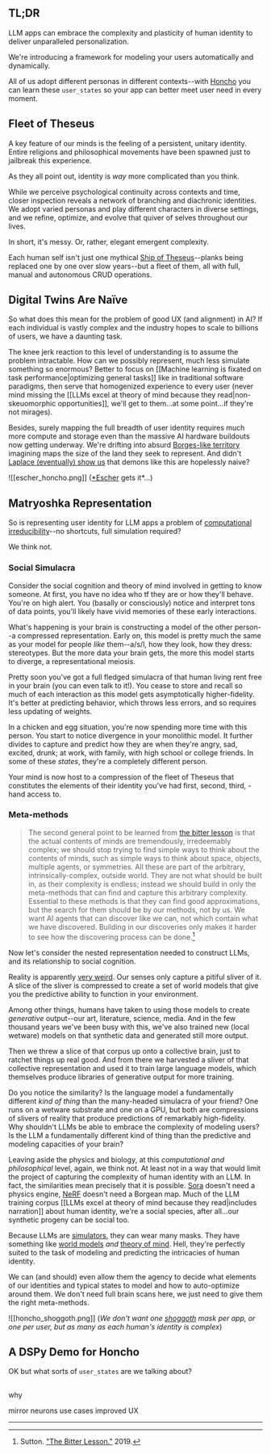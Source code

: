 ## TL;DR
LLM apps can embrace the complexity and plasticity of human identity to deliver unparalleled personalization.

We're introducing a framework for modeling your users automatically and dynamically.

All of us adopt different personas in different contexts--with [Honcho](https://honcho.dev) you can learn these `user_states` so your app can better meet user need in every moment.

## Fleet of Theseus

A key feature of our minds is the feeling of a persistent, unitary identity. Entire religions and philosophical movements have been spawned just to jailbreak this experience.

As they all point out, identity is *way* more complicated than you think.

While we perceive psychological continuity across contexts and time, closer inspection reveals a network of branching and diachronic identities. We adopt varied personas and play different characters in diverse settings, and we refine, optimize, and evolve that quiver of selves throughout our lives.

In short, it's messy. Or, rather, elegant emergent complexity. 

Each human self isn't just one mythical [Ship of Theseus](https://en.wikipedia.org/wiki/Ship_of_Theseus)--planks being replaced one by one over slow years--but a fleet of them, all with full, manual and autonomous CRUD operations.

## Digital Twins Are Naïve

So what does this mean for the problem of good UX (and alignment) in AI? If each individual is vastly complex and the industry hopes to scale to billions of users, we have a daunting task.

The knee jerk reaction to this level of understanding is to assume the problem intractable. How can we possibly represent, much less simulate something so enormous? Better to focus on [[Machine learning is fixated on task performance|optimizing general tasks]] like in traditional software paradigms, then serve that homogenized experience to every user (never mind missing the [[LLMs excel at theory of mind because they read|non-skeuomorphic opportunities]], we'll get to them...at some point...if they're not mirages).

Besides, surely mapping the full breadth of user identity requires much more compute and storage even than the massive AI hardware buildouts now getting underway. We're drifting into absurd [Borges-like territory](https://en.wikipedia.org/wiki/On_Exactitude_in_Science) imagining maps the size of the land they seek to represent. And didn't [Laplace (eventually) show us](https://en.wikipedia.org/wiki/Laplace%27s_demon) that demons like this are hopelessly naive?

![[escher_honcho.png]]
([*Escher](https://en.wikipedia.org/wiki/Hand_with_Reflecting_Sphere) gets it*...)
## Matryoshka Representation

So is representing user identity for LLM apps a problem of [computational irreducibility](https://en.wikipedia.org/wiki/Computational_irreducibility)--no shortcuts, full simulation required?

We think not.

### Social Simulacra

Consider the social cognition and theory of mind involved in getting to know someone. At first, you have no idea who tf they are or how they'll behave. You're on high alert. You (basally or consciously) notice and interpret tons of data points, you'll likely have vivid memories of these early interactions.

What's happening is your brain is constructing a model of the other person--a compressed representation. Early on, this model is pretty much the same as your model for people *like* them--a/s/l, how they look, how they dress: stereotypes. But the more data your brain gets, the more this model starts to diverge, a representational meiosis.

Pretty soon you've got a full fledged simulacra of that human living rent free in your brain (you can even talk to it!). You cease to store and recall so much of each interaction as this model gets asymptotically higher-fidelity. It's better at predicting behavior, which throws less errors, and so requires less updating of weights.

In a chicken and egg situation, you're now spending more time with this person. You start to notice divergence in your monolithic model. It further divides to capture and predict how they are when they're angry, sad, excited, drunk; at work, with family, with high school or college friends. In some of these *states*, they're a completely different person.

Your mind is now host to a compression of the fleet of Theseus that constitutes the elements of their identity you've had first, second, third, -hand access to.

### Meta-methods

> The second general point to be learned from [the bitter lesson](http://www.incompleteideas.net/IncIdeas/BitterLesson.html) is that the actual contents of minds are tremendously, irredeemably complex; we should stop trying to find simple ways to think about the contents of minds, such as simple ways to think about space, objects, multiple agents, or symmetries. All these are part of the arbitrary, intrinsically-complex, outside world. They are not what should be built in, as their complexity is endless; instead we should build in only the meta-methods that can find and capture this arbitrary complexity. Essential to these methods is that they can find good approximations, but the search for them should be by our methods, not by us. We want AI agents that can discover like we can, not which contain what we have discovered. Building in our discoveries only makes it harder to see how the discovering process can be done.[^1]

Now let's consider the nested representation needed to construct LLMs, and its relationship to social cognition.

Reality is apparently [very weird](https://writings.stephenwolfram.com/2021/11/the-concept-of-the-ruliad/). Our senses only capture a pitiful sliver of it. A slice of the sliver is compressed to create a set of world models that give you the predictive ability to function in your environment.

Among other things, humans have taken to using those models to create *generative* output--our art, literature, science, media. And in the few thousand years we've been busy with this, we've also trained new (local wetware) models on that synthetic data and generated still more output.

Then we threw a slice of that corpus up onto a collective brain, just to ratchet things up real good. And from there we harvested a sliver of that collective representation and used it to train large language models, which themselves produce libraries of generative output for more training.

Do you notice the similarity? Is the language model a fundamentally different *kind of thing* than the many-headed simulacra of your friend? One runs on a wetware substrate and one on a GPU, but both are compressions of slivers of reality that produce predictions of remarkably high-fidelity. Why shouldn't LLMs be able to embrace the complexity of modeling users? Is the LLM a fundamentally different kind of thing than the predictive and modeling capacities of your brain?

Leaving aside the physics and biology, at this *computational and philosophical* level, again, we think not. At least not in a way that would limit the project of capturing the complexity of human identity with an LLM. In fact, the similarities mean precisely that it is possible. [Sora](https://openai.com/research/video-generation-models-as-world-simulators) doesn't need a physics engine, [NeRF](https://en.wikipedia.org/wiki/Neural_radiance_field) doesn't need a Borgean map. Much of the LLM training corpus [[LLMs excel at theory of mind because they read|includes narration]] about human identity, we're a social species, after all...our synthetic progeny can be social too.

Because LLMs are [simulators](https://generative.ink/posts/simulators/), they can wear many masks. They have something like [world models](https://arxiv.org/abs/2310.02207) *and* [theory of mind](https://arxiv.org/abs/2302.02083). Hell, they're perfectly suited to the task of modeling and predicting the intricacies of human identity.

We can (and should) even allow them the agency to decide what elements of our identities and typical states to model and how to auto-optimize around them. We don't need full brain scans here, we just need to give them the right meta-methods.

![[honcho_shoggoth.png]]
(*We don't want one [shoggoth](https://x.com/TetraspaceWest/status/1625264347122466819?s=20) mask per app, or one per user, but as many as each human's identity is complex*)

## A DSPy Demo for Honcho

OK but what sorts of `user_states` are we talking about?



## 

why

mirror neurons
use cases
improved UX


---
[^1]: Sutton. ["The Bitter Lesson."](http://www.incompleteideas.net/IncIdeas/BitterLesson.html) 2019.